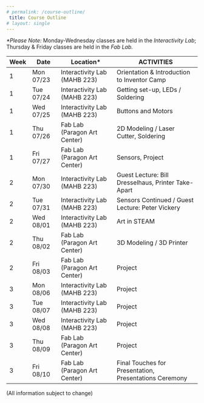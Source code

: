 ```yaml
---
# permalink: /course-outline/
 title: Course Outline
# layout: single
---
```



_*Please Note:_ Monday-Wednesday classes are held in the _Interactivity Lab_; Thursday & Friday classes are held in the _Fab Lab._


|Week|Date|Location*|	     ACTIVITIES       |
|----|---|------|-----------------------------|
1 | Mon  07/23  |	Interactivity Lab (MAHB 223) | Orientation & Introduction to Inventor Camp
1 | Tue  07/24  | Interactivity Lab (MAHB 223) | Getting set-up, LEDs / Soldering
1 | Wed  07/25	| Interactivity Lab (MAHB 223) | Buttons and Motors
1 | Thu 07/26   |	Fab Lab (Paragon Art Center) | 2D Modeling / Laser Cutter, Soldering
1 | Fri  07/27	| Fab Lab (Paragon Art Center) | Sensors, Project
2 | Mon  07/30	| Interactivity Lab (MAHB 223) | Guest Lecture: Bill Dresselhaus, Printer Take-Apart
2 | Tue  07/31	| Interactivity Lab (MAHB 223) | Sensors Continued / Guest Lecture: Peter Vickery
2 | Wed  08/01	| Interactivity Lab (MAHB 223) | Art in STEAM
2 | Thu 08/02   | Fab Lab (Paragon Art Center) | 3D Modeling / 3D Printer 
2 | Fri  08/03	| Fab Lab (Paragon Art Center) | Project
3 | Mon  08/06	| Interactivity Lab (MAHB 223) | Project
3 | Tue  08/07	| Interactivity Lab (MAHB 223) | Project
3 | Wed  08/08	| Interactivity Lab (MAHB 223) | Project
3 | Thu 08/09   | Fab Lab (Paragon Art Center) | Project
3 | Fri  08/10	| Fab Lab (Paragon Art Center) | Final Touches for Presentation, Presentations Ceremony

<p align="center">

(All information subject to change)

</p>